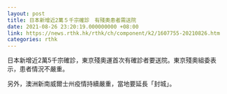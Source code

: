 ```yaml
---
layout: post
title: 日本新增近2萬５千宗確診　有殘奧患者需送院
date: 2021-08-26 23:20:19.000000000 +08:00
link: https://news.rthk.hk/rthk/ch/component/k2/1607755-20210826.htm
categories: rthk
---
```


日本新增近2萬5千宗確診，東京殘奧運首次有確診者要送院。東京殘奧組委表示，患者情況不嚴重。

另外，澳洲新南威爾士州疫情持續嚴重，當地要延長「封城」。
